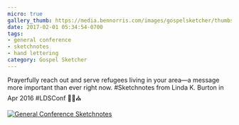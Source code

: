 ```yaml
---
micro: true
gallery_thumb: https://media.bennorris.com/images/gospelsketcher/thumbs/apr-16-0-burton.jpg
date: 2017-02-01 05:34:54-0700
tags:
- general conference
- sketchnotes
- hand lettering
category: Gospel Sketcher
---
```


Prayerfully reach out and serve refugees living in your area—a message more important than ever right now. #Sketchnotes from Linda K. Burton in Apr 2016 #LDSConf ✍🏼⛪️

[![General Conference Sketchnotes](https://media.bennorris.com/images/gospelsketcher/general-conference/apr-2016/apr-16-0-burton.jpg)](https://media.bennorris.com/images/gospelsketcher/general-conference/apr-2016/apr-16-0-burton.jpg)
